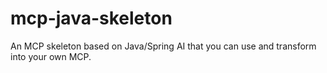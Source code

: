 # mcp-java-skeleton
An MCP skeleton based on Java/Spring AI that you can use and transform into your own MCP.
